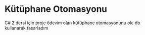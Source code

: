 # Kütüphane Otomasyonu
C# 2 dersi için proje ödevim olan kütüphane otomasyonunu ole db kullanarak tasarladım
